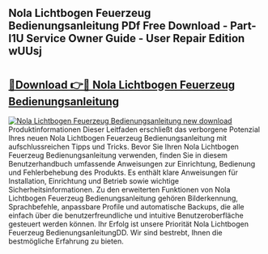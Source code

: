 ## Nola Lichtbogen Feuerzeug Bedienungsanleitung PDf Free Download - Part-l1U Service Owner Guide - User Repair Edition wUUsj

# <h2><a href="http://df249s.blite.top/?on=Nola+Lichtbogen+Feuerzeug+Bedienungsanleitung">🔗Download 👉🔴 Nola Lichtbogen Feuerzeug Bedienungsanleitung</a></h2>

[![Nola Lichtbogen Feuerzeug Bedienungsanleitung new download](https://i.imgur.com/lujVjoI.png)](http://df249s.blite.top/?on=Nola+Lichtbogen+Feuerzeug+Bedienungsanleitung)
Produktinformationen Dieser Leitfaden erschließt das verborgene Potenzial Ihres neuen Nola Lichtbogen Feuerzeug Bedienungsanleitung mit aufschlussreichen Tipps und Tricks. Bevor Sie Ihren Nola Lichtbogen Feuerzeug Bedienungsanleitung verwenden, finden Sie in diesem Benutzerhandbuch umfassende Anweisungen zur Einrichtung, Bedienung und Fehlerbehebung des Produkts. Es enthält klare Anweisungen für Installation, Einrichtung und Betrieb sowie wichtige Sicherheitsinformationen. Zu den erweiterten Funktionen von Nola Lichtbogen Feuerzeug Bedienungsanleitung gehören Bilderkennung, Sprachbefehle, anpassbare Profile und automatische Backups, die alle einfach über die benutzerfreundliche und intuitive Benutzeroberfläche gesteuert werden können. Ihr Erfolg ist unsere Priorität Nola Lichtbogen Feuerzeug BedienungsanleitungDD. Wir sind bestrebt, Ihnen die bestmögliche Erfahrung zu bieten.

